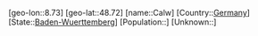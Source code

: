 ﻿---
location: [48.72,8.73]
type: City
tags:
- geo/City


SpocWebEntityId: 29459
isDeleted: false
confidential: public

---
[geo-lon::8.73]
[geo-lat::48.72]
[name::Calw]
[Country::[Germany](geo/Continent/Europe/Germany.md)]
[State::[Baden-Wuerttemberg](geo/Continent/Europe/Germany/Baden-Wuerttemberg.md)]
[Population::]
[Unknown::]

